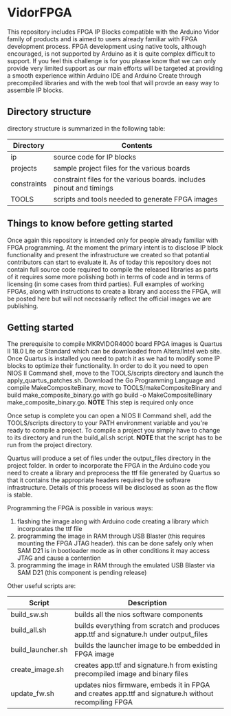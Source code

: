 # VidorFPGA

This repository includes FPGA IP Blocks compatible with the Arduino Vidor family of products and is aimed to users already familiar with FPGA development process.
FPGA development using native tools, although encouraged, is not supported by Arduino as it is quite complex difficult to support. If you feel this challenge is for you please know that we can only provide very limited support as our main efforts will be targeted at providing a smooth experience within Arduino IDE and Arduino Create through precompiled libraries and with the web tool that will provde an easy way to assemble IP blocks.

## Directory structure
directory structure is summarized in the following table:

Directory  | Contents
---------- | --------
ip | source code for IP blocks
projects | sample project files for the various boards
constraints | constraint files for the various boards. includes pinout and timings
TOOLS | scripts and tools needed to generate FPGA images

## Things to know before getting started
Once again this repository is intended only for people already familiar with FPGA programming. At the moment the primary intent is to disclose IP block functionality and present the infrastructure we created so that potantial contributors can start to evaluate it. As of today this repository does not contain full source code required to compile the released libraries as parts of it requires some more polishing both in terms of code and in terms of licensing (in some cases from third parties). 
Full examples of working FPGAs, along with instructions to create a library and access the FPGA, will be posted here but will not necessarily reflect the official images we are publishing.

## Getting started
The prerequisite to compile MKRVIDOR4000 board FPGA images is Quartus II 18.0 Lite or Standard which can be downloaded from Altera/Intel web site.
Once Quartus is installed you need to patch it as we had to modify some IP blocks to optimize their functionality. In order to do it you need to open NIOS II Command shell, move to the TOOLS/scripts directory and launch the apply_quartus_patches.sh.
Download the Go Programming Language and compile MakeCompositeBinary, move to TOOLS/makeCompositeBinary and build make_composite_binary.go with go build -o MakeCompositeBinary make_composite_binary.go.
**NOTE** This step is required only once

Once setup is complete you can open a NIOS II Command shell, add the TOOLS/scripts directory to your PATH environment variable and you're ready to compile a project.
To compile a project you simply have to change to its directory and run the build_all.sh script. **NOTE**  that the script has to be run from the project directory.

Quartus will produce a set of files under the output_files directory in the project folder. In order to incorporate the FPGA in the Arduino code you need to create a library and preprocess the ttf file generated by Quartus so that it contains the appropriate headers required by the software infrastructure. Details of this process will be disclosed as soon as the flow is stable.

Programming the FPGA is possible in various ways:
1. flashing the image along with Arduino code creating a library which incorporates the ttf file
1. programming the image in RAM through USB Blaster (this requires mounting the FPGA JTAG header). this can be done safely only when SAM D21 is in bootloader mode as in other conditions it may access JTAG and cause a contention
1. programming the image in RAM through the emulated USB Blaster via SAM D21 (this component is pending release)

Other useful scripts are:

Script | Description
-------|------------
build_sw.sh | builds all the nios software components
build_all.sh | builds everything from scratch and produces app.ttf and signature.h under output_files
build_launcher.sh | builds the launcher image to be embedded in FPGA image
create_image.sh | creates app.ttf and signature.h from existing precompiled image and binary files
update_fw.sh | updates nios firmware, embeds it in FPGA and creates app.ttf and signature.h without recompiling FPGA



